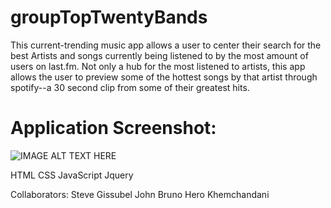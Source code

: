 # groupTopTwentyBands

This current-trending music app allows a user to center their search for the best Artists and songs currently being listened to by the most amount of users on last.fm.  Not only a hub for the most listened to artists, this app allows the user to preview some of the hottest songs by that artist through spotify--a 30 second clip from some of their greatest hits. 

# Application Screenshot:

![IMAGE ALT TEXT HERE](http://recordit.co/Jtu0EK1Gmw)



HTML
CSS
JavaScript
Jquery


Collaborators:
Steve Gissubel
John Bruno
Hero Khemchandani
 

